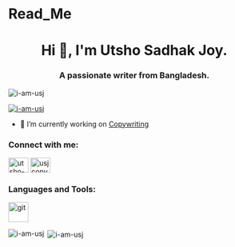 # Read_Me

<h1 align="center">Hi 👋, I'm Utsho Sadhak Joy.</h1>
<h3 align="center">A passionate writer from Bangladesh.</h3>

<p align="left"> <img src="https://komarev.com/ghpvc/?username=i-am-usj&label=Profile%20views&color=0e75b6&style=flat" alt="i-am-usj" /> </p>

<p align="left"> <a href="https://github.com/ryo-ma/github-profile-trophy"><img src="https://github-profile-trophy.vercel.app/?username=i-am-usj" alt="i-am-usj" /></a> </p>

- 🔭 I’m currently working on [Copywriting](https://www.linkedin.com/in/utsho-sadhak-joy/)

<h3 align="left">Connect with me:</h3>
<p align="left">
<a href="https://linkedin.com/in/utsho-sadhak-joy" target="blank"><img align="center" src="https://raw.githubusercontent.com/rahuldkjain/github-profile-readme-generator/master/src/images/icons/Social/linked-in-alt.svg" alt="utsho-sadhak-joy" height="30" width="40" /></a>
<a href="https://fb.com/usjcopywriter" target="blank"><img align="center" src="https://raw.githubusercontent.com/rahuldkjain/github-profile-readme-generator/master/src/images/icons/Social/facebook.svg" alt="usjcopywriter" height="30" width="40" /></a>
</p>

<h3 align="left">Languages and Tools:</h3>
<p align="left"> <a href="https://git-scm.com/" target="_blank" rel="noreferrer"> <img src="https://www.vectorlogo.zone/logos/git-scm/git-scm-icon.svg" alt="git" width="40" height="40"/> </a> </p>

<p><img align="left" src="https://github-readme-stats.vercel.app/api/top-langs?username=i-am-usj&show_icons=true&locale=en&layout=compact" alt="i-am-usj" /></p>

<p>&nbsp;<img align="center" src="https://github-readme-stats.vercel.app/api?username=i-am-usj&show_icons=true&locale=en" alt="i-am-usj" /></p>
